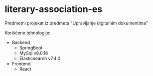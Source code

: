# literary-association-es

Predmetni projekat iz predmeta "Upravljanje digitalnim dokumentima"

Korišćene tehnologije: 

  - Backend
     * SpringBoot
     * MySql v8.0.18
     * Elasticsearch v7.4.0
  - Frontend
    * React
